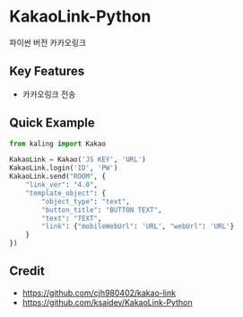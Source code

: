 # KakaoLink-Python
파이썬 버전 카카오링크

## Key Features
+ 카카오링크 전송

## Quick Example
```py
from kaling import Kakao

KakaoLink = Kakao('JS KEY', 'URL')
KakaoLink.login('ID', 'PW')
KakaoLink.send("ROOM", {
    "link_ver": "4.0",
    "template_object": {
        "object_type": "text",
        "button_title": "BUTTON TEXT",
        "text": "TEXT",
        "link": {"mobileWebUrl": 'URL', "webUrl": 'URL'}
    }
})
```
## Credit
+ https://github.com/cjh980402/kakao-link
+ https://github.com/ksaidev/KakaoLink-Python

